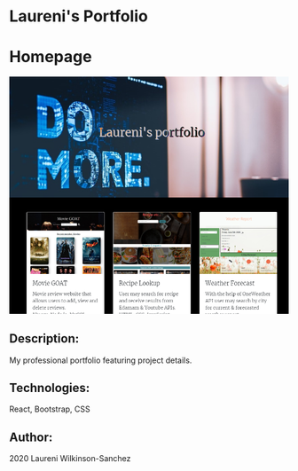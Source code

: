 # Laureni's Portfolio

# Homepage
![](Capture.PNG)

## Description:
My professional portfolio featuring project details.

## Technologies:
React, Bootstrap, CSS

## Author:
2020 Laureni Wilkinson-Sanchez